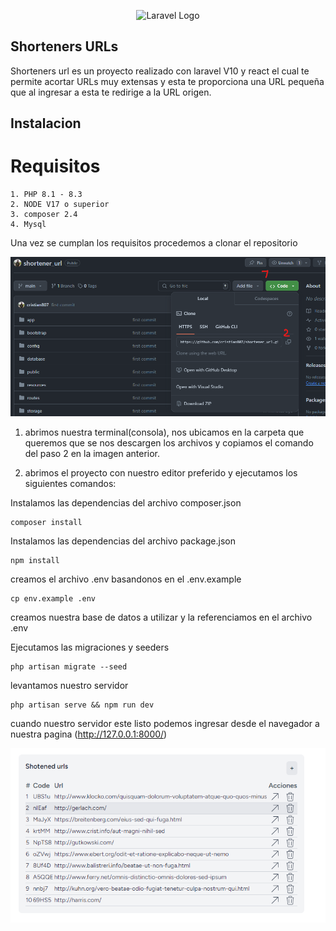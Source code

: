 <p align="center">
    <img src="https://raw.githubusercontent.com/laravel/art/master/logo-lockup/5%20SVG/2%20CMYK/1%20Full%20Color/laravel-logolockup-cmyk-red.svg" width="400" alt="Laravel Logo">
</p>



## Shorteners URLs

Shorteners url es un proyecto realizado con laravel V10 y react el cual te permite acortar URLs muy extensas y esta te proporciona una URL pequeña que al ingresar a esta te redirige a la URL origen.

## Instalacion

# Requisitos
    1. PHP 8.1 - 8.3
    2. NODE V17 o superior
    3. composer 2.4
    4. Mysql

Una vez se cumplan los requisitos procedemos a clonar el repositorio

<img src="./public/images/clone-repository.png" width="700" alt="Laravel Logo">

1. abrimos nuestra terminal(consola), nos ubicamos en la carpeta que queremos que se nos descargen los archivos y copiamos el comando del paso 2 en la imagen anterior.

2. abrimos el proyecto con nuestro editor preferido y ejecutamos los siguientes comandos:

Instalamos las dependencias del archivo composer.json
```
composer install
```

Instalamos las dependencias del archivo package.json
```
npm install
```

creamos el archivo .env basandonos en el .env.example

```
cp env.example .env
```

creamos nuestra base de datos a utilizar y la referenciamos en el archivo .env 

Ejecutamos las migraciones y seeders

```
php artisan migrate --seed
```

levantamos nuestro servidor

```
php artisan serve && npm run dev
```
cuando nuestro servidor este listo podemos ingresar desde el navegador a nuestra pagina (http://127.0.0.1:8000/)

<p align="center">
    <img src="./public/images/shorteners_url.png" width="700" alt="Laravel Logo">
</p>
